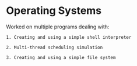 # Operating Systems

Worked on multiple programs dealing with:

	1. Creating and using a simple shell interpreter
	
	2. Multi-thread scheduling simulation
	
	3. Creating and using a simple file system

